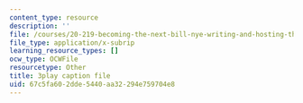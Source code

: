 ```yaml
---
content_type: resource
description: ''
file: /courses/20-219-becoming-the-next-bill-nye-writing-and-hosting-the-educational-show-january-iap-2015/67c5fa602dde5440aa32294e759704e8_XDBr39cwmbg.vtt
file_type: application/x-subrip
learning_resource_types: []
ocw_type: OCWFile
resourcetype: Other
title: 3play caption file
uid: 67c5fa60-2dde-5440-aa32-294e759704e8
---
```


